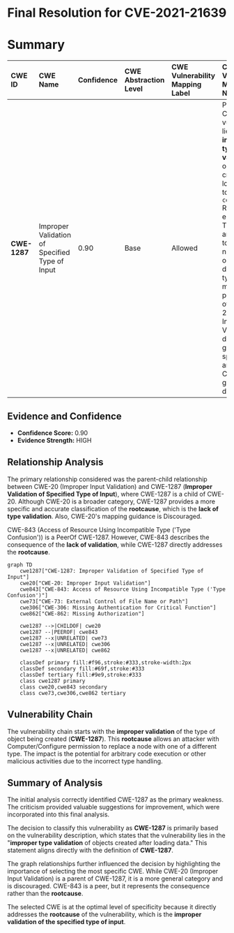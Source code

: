# Final Resolution for CVE-2021-21639

# Summary
| CWE ID   | CWE Name                                      | Confidence | CWE Abstraction Level | CWE Vulnerability Mapping Label | CWE-Vulnerability Mapping Notes                                                                                                                                                                                                                                                                                          |
| :--------- | :-------------------------------------------- | :--------- | :-------------------- | :------------------------------ | :--------------------------------------------------------------------------------------------------------------------------------------------------------------------------------------------------------------------------------------------------------------------------------------------------------------------------------- |
| **CWE-1287**  | Improper Validation of Specified Type of Input | 0.90      | Base                  | Allowed                         | Primary CWE. The vulnerability lies in the **improper type validation** of objects created after loading data to the `config.xml` REST API endpoint.  This allows an attacker to replace a node with one of a different type. This mapping is preferred over CWE-20 (Improper Input Validation) due to its greater specificity, and because CWE-20 is generally discouraged. |

## Evidence and Confidence

*   **Confidence Score:** 0.90
*   **Evidence Strength:** HIGH

## Relationship Analysis
The primary relationship considered was the parent-child relationship between CWE-20 (Improper Input Validation) and CWE-1287 (**Improper Validation of Specified Type of Input**), where CWE-1287 is a child of CWE-20. Although CWE-20 is a broader category, CWE-1287 provides a more specific and accurate classification of the **rootcause**, which is the **lack of type validation**. Also, CWE-20's mapping guidance is Discouraged.

CWE-843 (Access of Resource Using Incompatible Type ('Type Confusion')) is a PeerOf CWE-1287. However, CWE-843 describes the consequence of the **lack of validation**, while CWE-1287 directly addresses the **rootcause**.

```mermaid
graph TD
    cwe1287["CWE-1287: Improper Validation of Specified Type of Input"]
    cwe20["CWE-20: Improper Input Validation"]
    cwe843["CWE-843: Access of Resource Using Incompatible Type ('Type Confusion')"]
    cwe73["CWE-73: External Control of File Name or Path"]
    cwe306["CWE-306: Missing Authentication for Critical Function"]
    cwe862["CWE-862: Missing Authorization"]

    cwe1287 -->|CHILDOF| cwe20
    cwe1287 --|PEEROF| cwe843
    cwe1287 --x|UNRELATED| cwe73
    cwe1287 --x|UNRELATED| cwe306
    cwe1287 --x|UNRELATED| cwe862
    
    classDef primary fill:#f96,stroke:#333,stroke-width:2px
    classDef secondary fill:#69f,stroke:#333
    classDef tertiary fill:#9e9,stroke:#333
    class cwe1287 primary
    class cwe20,cwe843 secondary
    class cwe73,cwe306,cwe862 tertiary
```

## Vulnerability Chain
The vulnerability chain starts with the **improper validation** of the type of object being created (**CWE-1287**). This **rootcause** allows an attacker with Computer/Configure permission to replace a node with one of a different type. The impact is the potential for arbitrary code execution or other malicious activities due to the incorrect type handling.

## Summary of Analysis
The initial analysis correctly identified CWE-1287 as the primary weakness. The criticism provided valuable suggestions for improvement, which were incorporated into this final analysis.

The decision to classify this vulnerability as **CWE-1287** is primarily based on the vulnerability description, which states that the vulnerability lies in the "**improper type validation** of objects created after loading data." This statement aligns directly with the definition of **CWE-1287**.

The graph relationships further influenced the decision by highlighting the importance of selecting the most specific CWE. While CWE-20 (Improper Input Validation) is a parent of CWE-1287, it is a more general category and is discouraged. CWE-843 is a peer, but it represents the consequence rather than the **rootcause**.

The selected CWE is at the optimal level of specificity because it directly addresses the **rootcause** of the vulnerability, which is the **improper validation of the specified type of input**.